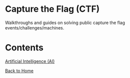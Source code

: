 # Capture the Flag (CTF)

Walkthroughs and guides on solving public capture the flag events/challenges/machines.

# Contents

[Artificial Intelligence (AI)](https://blog.the1ntern.net/ctf/ai/)

[Back to Home](https://blog.the1ntern.net)